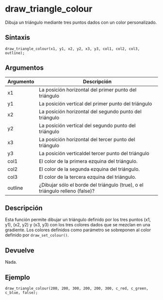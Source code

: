 # draw_triangle_colour

Dibuja un triángulo mediante tres puntos dados con un color personalizado.

## Síntaxis

  
```gml  
draw_triangle_colour(x1, y1, x2, y2, x3, y3, col1, col2, col3, outline);  
```  

## Argumentos

Argumento|Descripción|  
---|---|  
x1|La posición horizontal del primer punto del triángulo|  
y1|La posición vertical del primer punto del triángulo|  
x2|La posición horizontal del segundo punto del triángulo|  
y2|La posición vertical del segundo punto del triángulo|  
x3|La posición horizontal del tercer punto del triángulo|  
y3|La posición verticaldel tercer punto del triángulo|  
col1|El color de la primera ezquina del triángulo.|  
col2|El color de la segunda ezquina del triángulo.|  
col3|El color de la tercera ezquina del triángulo.|  
outline|¿Dibujar sólo el borde del triángulo (true), o el triángulo relleno (false)?|  

## Descripción

Esta función permite dibujar un triángulo definido por los tres puntos (x1, y1), (x2, y2) y (x3, y3) con los tres colores dados que se mezclan en una gradiente. Los colores definidos como parámetro se sobreponen al color definido por `draw_set_colour()`.

## Devuelve

Nada.

## Ejemplo

  
```gml  
draw_triangle_colour(200, 200, 300, 200, 200, 300, c_red, c_green, c_blue, false);  
```